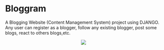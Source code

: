
# Bloggram

A Blogging Website (Content Management System) project using DJANGO. Any user can register as a blogger, follow any existing blogger, post some blogs, react to others blogs,etc.
 
<p align="center">
    <a href="https://bloggraam.herokuapp.com/">
        <img src="https://github.com/jayeshshaw/blograam/blob/master/logo.png?raw=true"> 
    </a>
</p> 
